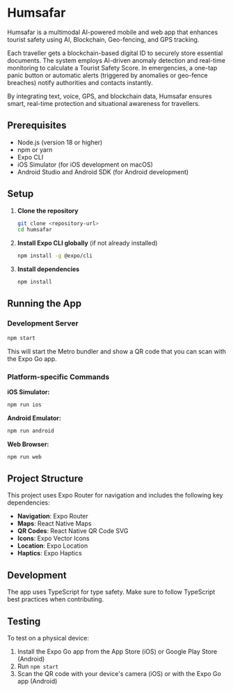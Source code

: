 # Humsafar

Humsafar is a multimodal AI-powered mobile and web app that enhances tourist safety using AI, Blockchain, Geo-fencing, and GPS tracking.

Each traveller gets a blockchain-based digital ID to securely store essential documents. The system employs AI-driven anomaly detection and real-time monitoring to calculate a Tourist Safety Score. In emergencies, a one-tap panic button or automatic alerts (triggered by anomalies or geo-fence breaches) notify authorities and contacts instantly.

By integrating text, voice, GPS, and blockchain data, Humsafar ensures smart, real-time protection and situational awareness for travellers.

## Prerequisites

- Node.js (version 18 or higher)
- npm or yarn
- Expo CLI
- iOS Simulator (for iOS development on macOS)
- Android Studio and Android SDK (for Android development)

## Setup

1. **Clone the repository**
   ```bash
   git clone <repository-url>
   cd humsafar
   ```

2. **Install Expo CLI globally** (if not already installed)
   ```bash
   npm install -g @expo/cli
   ```

3. **Install dependencies**
   ```bash
   npm install
   ```

## Running the App

### Development Server
```bash
npm start
```

This will start the Metro bundler and show a QR code that you can scan with the Expo Go app.

### Platform-specific Commands

**iOS Simulator:**
```bash
npm run ios
```

**Android Emulator:**
```bash
npm run android
```

**Web Browser:**
```bash
npm run web
```

## Project Structure

This project uses Expo Router for navigation and includes the following key dependencies:

- **Navigation**: Expo Router
- **Maps**: React Native Maps
- **QR Codes**: React Native QR Code SVG
- **Icons**: Expo Vector Icons
- **Location**: Expo Location
- **Haptics**: Expo Haptics

## Development

The app uses TypeScript for type safety. Make sure to follow TypeScript best practices when contributing.

## Testing

To test on a physical device:

1. Install the Expo Go app from the App Store (iOS) or Google Play Store (Android)
2. Run `npm start`
3. Scan the QR code with your device's camera (iOS) or with the Expo Go app (Android)
